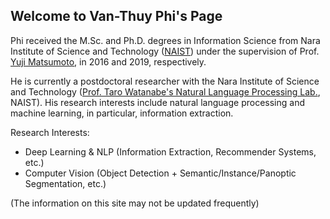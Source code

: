 ## Welcome to Van-Thuy Phi's Page

Phi received the M.Sc. and Ph.D. degrees in Information Science from  Nara Institute of Science and Technology ([NAIST](http://www.naist.jp/en/)) under the supervision of Prof. [Yuji Matsumoto](https://cl.naist.jp/staff/matsu/home-e.html), in 2016 and 2019, respectively.

He is currently a postdoctoral researcher with the Nara Institute of Science and Technology ([Prof. Taro Watanabe's Natural Language Processing Lab.](https://nlp.naist.jp/en/), NAIST). His research interests include natural language processing and machine learning, in particular, information extraction.

Research Interests:
- Deep Learning & NLP (Information Extraction, Recommender Systems, etc.)
- Computer Vision (Object Detection + Semantic/Instance/Panoptic Segmentation, etc.)


(The information on this site may not be updated frequently)
